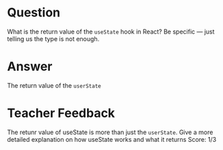 # Question

What is the return value of the `useState` hook in React? Be specific — just telling us the type is not enough.

# Answer
The return value of the `userState` 
# Teacher Feedback
The retunr value of useState is more than just the `userState`. Give a more detailed explanation on how useState works and what it returns
Score: 1/3